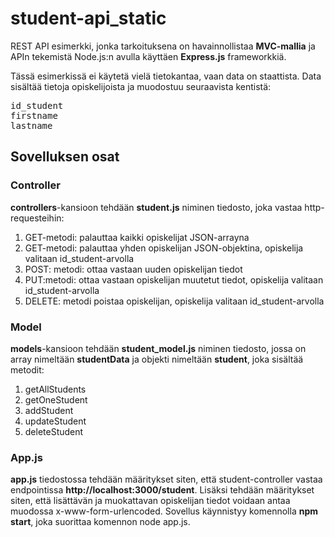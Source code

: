 # student-api_static

REST API esimerkki, jonka tarkoituksena on havainnollistaa **MVC-mallia** ja APIn tekemistä Node.js:n avulla käyttäen **Express.js** frameworkkiä.

Tässä esimerkissä ei käytetä vielä tietokantaa, vaan data on staattista.
Data sisältää tietoja opiskelijoista ja muodostuu seuraavista kentistä:
<pre>
id_student
firstname
lastname
</pre>

## Sovelluksen osat

### Controller

**controllers**-kansioon tehdään **student.js** niminen tiedosto, joka vastaa http-requesteihin:
<ol>
<li>GET-metodi: palauttaa kaikki opiskelijat JSON-arrayna</li>
<li>GET-metodi: palauttaa yhden opiskelijan JSON-objektina, opiskelija valitaan id_student-arvolla</li>
<li>POST: metodi: ottaa vastaan uuden opiskelijan tiedot</li>
<li>PUT:metodi: ottaa vastaan opiskelijan muutetut tiedot, opiskelija valitaan id_student-arvolla</li>
<li>DELETE: metodi poistaa opiskelijan, opiskelija valitaan id_student-arvolla</li>
</ol>

### Model

**models**-kansioon tehdään **student_model.js** niminen tiedosto, jossa on array nimeltään **studentData** ja objekti nimeltään **student**, joka sisältää metodit:
<ol>
<li>getAllStudents</li>
<li>getOneStudent</li>
<li>addStudent</li>
<li>updateStudent</li>
<li>deleteStudent</li>
</ol>

### App.js

**app.js** tiedostossa tehdään määritykset siten, että student-controller vastaa endpointissa **http://localhost:3000/student**. Lisäksi tehdään määritykset siten, että lisättävän ja muokattavan opiskelijan tiedot voidaan antaa muodossa x-www-form-urlencoded.
Sovellus käynnistyy komennolla **npm start**, joka suorittaa komennon node app.js. 